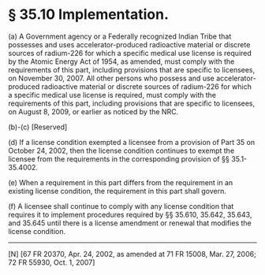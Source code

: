 # § 35.10   Implementation.

(a) A Government agency or a Federally recognized Indian Tribe that possesses and uses accelerator-produced radioactive material or discrete sources of radium-226 for which a specific medical use license is required by the Atomic Energy Act of 1954, as amended, must comply with the requirements of this part, including provisions that are specific to licensees, on November 30, 2007. All other persons who possess and use accelerator-produced radioactive material or discrete sources of radium-226 for which a specific medical use license is required, must comply with the requirements of this part, including provisions that are specific to licensees, on August 8, 2009, or earlier as noticed by the NRC.


(b)-(c) [Reserved] 


(d) If a license condition exempted a licensee from a provision of Part 35 on October 24, 2002, then the license condition continues to exempt the licensee from the requirements in the corresponding provision of §§ 35.1-35.4002. 


(e) When a requirement in this part differs from the requirement in an existing license condition, the requirement in this part shall govern. 


(f) A licensee shall continue to comply with any license condition that requires it to implement procedures required by §§ 35.610, 35.642, 35.643, and 35.645 until there is a license amendment or renewal that modifies the license condition. 



---

[N] [67 FR 20370, Apr. 24, 2002, as amended at 71 FR 15008, Mar. 27, 2006; 72 FR 55930, Oct. 1, 2007]




